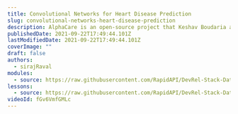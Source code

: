 ```yaml
---
title: Convolutional Networks for Heart Disease Prediction
slug: convolutional-networks-heart-disease-prediction
description: AlphaCare is an open-source project that Keshav Boudaria and I have been working on for the past few weeks, and it's built entirely on top of freely available open-source data, algorithms, and compute. In this first video of the AlphaCare series, I'll explain how we can use it to classify ECG data from patient heartbeats to accurately predict the likelihood of different types of heart disease, mainly Arrhythmia. The goal of AlphaCare is to progressively improve it's capabilities as a community until it's able to be used as a tool to treat and prevent the top 10 major disease globally. Ultimately, we'd like to use it to treat the root cause of all diseases, Aging. AlphaCare is a work in progress, we have a lot of work to do together. I can't wait to learn and grow with all of you, let's make a massive positive impact together!
publishedDate: 2021-09-22T17:49:44.101Z
lastModifiedDate: 2021-09-22T17:49:44.101Z
coverImage: ""
draft: false
authors:
  - sirajRaval
modules:
  - source: https://raw.githubusercontent.com/RapidAPI/DevRel-Stack-Data/improve/lms-yt-data/lms/courses/convolutional-networks-heart-disease-prediction/index.md
lessons:
  - source: https://raw.githubusercontent.com/RapidAPI/DevRel-Stack-Data/improve/lms-yt-data/lms/courses/convolutional-networks-heart-disease-prediction/01-index.md
videoId: fGv6VmfGMLc
---
```

